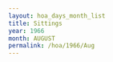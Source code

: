 ```yaml
---
layout: hoa_days_month_list
title: Sittings
year: 1966
month: AUGUST
permalink: /hoa/1966/Aug
---
```

